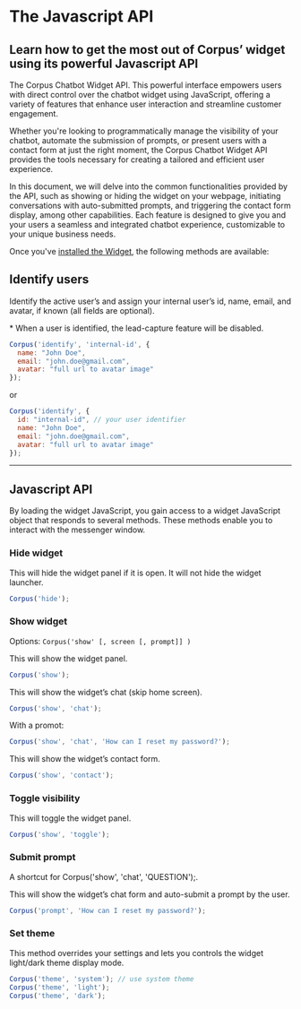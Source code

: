 # The Javascript API
## Learn how to get the most out of Corpus’ widget using its powerful Javascript API

The Corpus Chatbot Widget API. This powerful interface empowers users with direct control over the chatbot widget using JavaScript, offering a variety of features that enhance user interaction and streamline customer engagement.

Whether you're looking to programmatically manage the visibility of your chatbot, automate the submission of prompts, or present users with a contact form at just the right moment, the Corpus Chatbot Widget API provides the tools necessary for creating a tailored and efficient user experience.

In this document, we will delve into the common functionalities provided by the API, such as showing or hiding the widget on your webpage, initiating conversations with auto-submitted prompts, and triggering the contact form display, among other capabilities. Each feature is designed to give you and your users a seamless and integrated chatbot experience, customizable to your unique business needs.

Once you've [installed the Widget](./installation/README.md), the following methods are available:

## Identify users

Identify the active user’s and assign your internal user’s id, name, email, and avatar, if known (all fields are optional).

\* When a user is identified, the lead-capture feature will be disabled.

```js
Corpus('identify', 'internal-id', {
  name: "John Doe",
  email: "john.doe@gmail.com",
  avatar: "full url to avatar image"
});
```

or

```js
Corpus('identify', {
  id: "internal-id", // your user identifier
  name: "John Doe",
  email: "john.doe@gmail.com",
  avatar: "full url to avatar image"
});
```

---

## Javascript API

By loading the widget JavaScript, you gain access to a widget JavaScript object that responds to several methods. These methods enable you to interact with the messenger window.

### Hide widget

This will hide the widget panel if it is open. It will not hide the widget launcher.

```js
Corpus('hide');
```

### Show widget

Options: `Corpus('show' [, screen [, prompt]] )`

This will show the widget panel.

```js
Corpus('show');
```

This will show the widget’s chat (skip home screen).

```js
Corpus('show', 'chat');
```

With a promot:

```js
Corpus('show', 'chat', 'How can I reset my password?');
```

This will show the widget’s contact form.

```js
Corpus('show', 'contact');
```

### Toggle visibility

This will toggle the widget panel.

```js
Corpus('show', 'toggle');
```

### Submit prompt

A shortcut for Corpus('show', 'chat', 'QUESTION');.

This will show the widget’s chat form and auto-submit a prompt by the user.

```js
Corpus('prompt', 'How can I reset my password?');
```

### Set theme

This method overrides your settings and lets you controls the widget light/dark theme display mode.

```js
Corpus('theme', 'system'); // use system theme
Corpus('theme', 'light');
Corpus('theme', 'dark');
```
